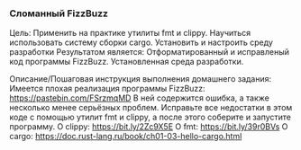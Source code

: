 ### Сломанный FizzBuzz

Цель:
Применить на практике утилиты fmt и clippy.
Научиться использовать систему сборки cargo.
Установить и настроить среду разработки
Результатом является:
Отформатированный и исправленый код программы FizzBuzz.
Установленная среда разработки.


Описание/Пошаговая инструкция выполнения домашнего задания:
Имеется плохая реализация программы FizzBuzz:
https://pastebin.com/FSrzmqMD
В ней содержится ошибка, а также несколько менее серьёзных проблем.
Исправьте все недостатки в этом коде с помощью утилит fmt и clippy, а после этого соберите и запустите программу.
О clippy: https://bit.ly/2Zc9X5E
О fmt: https://bit.ly/39r0BVs
О cargo: https://doc.rust-lang.ru/book/ch01-03-hello-cargo.html